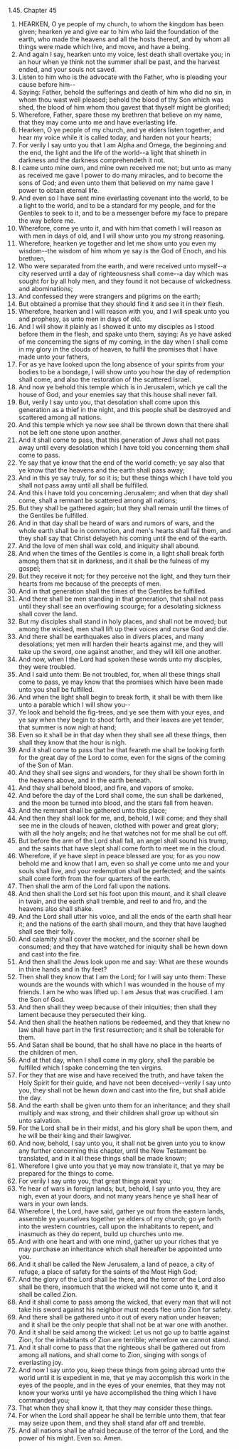 1.45. Chapter 45
1. HEARKEN, O ye people of my church, to whom the kingdom has been given; hearken ye and give ear to him who laid the foundation of the earth, who made the heavens and all the hosts thereof, and by whom all things were made which live, and move, and have a being.
2. And again I say, hearken unto my voice, lest death shall overtake you; in an hour when ye think not the summer shall be past, and the harvest ended, and your souls not saved.
3. Listen to him who is the advocate with the Father, who is pleading your cause before him--
4. Saying: Father, behold the sufferings and death of him who did no sin, in whom thou wast well pleased; behold the blood of thy Son which was shed, the blood of him whom thou gavest that thyself might be glorified;
5. Wherefore, Father, spare these my brethren that believe on my name, that they may come unto me and have everlasting life.
6. Hearken, O ye people of my church, and ye elders listen together, and hear my voice while it is called today, and harden not your hearts;
7. For verily I say unto you that I am Alpha and Omega, the beginning and the end, the light and the life of the world--a light that shineth in darkness and the darkness comprehendeth it not.
8. I came unto mine own, and mine own received me not; but unto as many as received me gave I power to do many miracles, and to become the sons of God; and even unto them that believed on my name gave I power to obtain eternal life.
9. And even so I have sent mine everlasting covenant into the world, to be a light to the world, and to be a standard for my people, and for the Gentiles to seek to it, and to be a messenger before my face to prepare the way before me.
10. Wherefore, come ye unto it, and with him that cometh I will reason as with men in days of old, and I will show unto you my strong reasoning.
11. Wherefore, hearken ye together and let me show unto you even my wisdom--the wisdom of him whom ye say is the God of Enoch, and his brethren,
12. Who were separated from the earth, and were received unto myself--a city reserved until a day of righteousness shall come--a day which was sought for by all holy men, and they found it not because of wickedness and abominations;
13. And confessed they were strangers and pilgrims on the earth;
14. But obtained a promise that they should find it and see it in their flesh.
15. Wherefore, hearken and I will reason with you, and I will speak unto you and prophesy, as unto men in days of old.
16. And I will show it plainly as I showed it unto my disciples as I stood before them in the flesh, and spake unto them, saying: As ye have asked of me concerning the signs of my coming, in the day when I shall come in my glory in the clouds of heaven, to fulfil the promises that I have made unto your fathers,
17. For as ye have looked upon the long absence of your spirits from your bodies to be a bondage, I will show unto you how the day of redemption shall come, and also the restoration of the scattered Israel.
18. And now ye behold this temple which is in Jerusalem, which ye call the house of God, and your enemies say that this house shall never fall.
19. But, verily I say unto you, that desolation shall come upon this generation as a thief in the night, and this people shall be destroyed and scattered among all nations.
20. And this temple which ye now see shall be thrown down that there shall not be left one stone upon another.
21. And it shall come to pass, that this generation of Jews shall not pass away until every desolation which I have told you concerning them shall come to pass.
22. Ye say that ye know that the end of the world cometh; ye say also that ye know that the heavens and the earth shall pass away;
23. And in this ye say truly, for so it is; but these things which I have told you shall not pass away until all shall be fulfilled.
24. And this I have told you concerning Jerusalem; and when that day shall come, shall a remnant be scattered among all nations;
25. But they shall be gathered again; but they shall remain until the times of the Gentiles be fulfilled.
26. And in that day shall be heard of wars and rumors of wars, and the whole earth shall be in commotion, and men's hearts shall fail them, and they shall say that Christ delayeth his coming until the end of the earth.
27. And the love of men shall wax cold, and iniquity shall abound.
28. And when the times of the Gentiles is come in, a light shall break forth among them that sit in darkness, and it shall be the fulness of my gospel;
29. But they receive it not; for they perceive not the light, and they turn their hearts from me because of the precepts of men.
30. And in that generation shall the times of the Gentiles be fulfilled.
31. And there shall be men standing in that generation, that shall not pass until they shall see an overflowing scourge; for a desolating sickness shall cover the land.
32. But my disciples shall stand in holy places, and shall not be moved; but among the wicked, men shall lift up their voices and curse God and die.
33. And there shall be earthquakes also in divers places, and many desolations; yet men will harden their hearts against me, and they will take up the sword, one against another, and they will kill one another.
34. And now, when I the Lord had spoken these words unto my disciples, they were troubled.
35. And I said unto them: Be not troubled, for, when all these things shall come to pass, ye may know that the promises which have been made unto you shall be fulfilled.
36. And when the light shall begin to break forth, it shall be with them like unto a parable which I will show you--
37. Ye look and behold the fig-trees, and ye see them with your eyes, and ye say when they begin to shoot forth, and their leaves are yet tender, that summer is now nigh at hand;
38. Even so it shall be in that day when they shall see all these things, then shall they know that the hour is nigh.
39. And it shall come to pass that he that feareth me shall be looking forth for the great day of the Lord to come, even for the signs of the coming of the Son of Man.
40. And they shall see signs and wonders, for they shall be shown forth in the heavens above, and in the earth beneath.
41. And they shall behold blood, and fire, and vapors of smoke.
42. And before the day of the Lord shall come, the sun shall be darkened, and the moon be turned into blood, and the stars fall from heaven.
43. And the remnant shall be gathered unto this place;
44. And then they shall look for me, and, behold, I will come; and they shall see me in the clouds of heaven, clothed with power and great glory; with all the holy angels; and he that watches not for me shall be cut off.
45. But before the arm of the Lord shall fall, an angel shall sound his trump, and the saints that have slept shall come forth to meet me in the cloud.
46. Wherefore, if ye have slept in peace blessed are you; for as you now behold me and know that I am, even so shall ye come unto me and your souls shall live, and your redemption shall be perfected; and the saints shall come forth from the four quarters of the earth.
47. Then shall the arm of the Lord fall upon the nations.
48. And then shall the Lord set his foot upon this mount, and it shall cleave in twain, and the earth shall tremble, and reel to and fro, and the heavens also shall shake.
49. And the Lord shall utter his voice, and all the ends of the earth shall hear it; and the nations of the earth shall mourn, and they that have laughed shall see their folly.
50. And calamity shall cover the mocker, and the scorner shall be consumed; and they that have watched for iniquity shall be hewn down and cast into the fire.
51. And then shall the Jews look upon me and say: What are these wounds in thine hands and in thy feet?
52. Then shall they know that I am the Lord; for I will say unto them: These wounds are the wounds with which I was wounded in the house of my friends. I am he who was lifted up. I am Jesus that was crucified. I am the Son of God.
53. And then shall they weep because of their iniquities; then shall they lament because they persecuted their king.
54. And then shall the heathen nations be redeemed, and they that knew no law shall have part in the first resurrection; and it shall be tolerable for them.
55. And Satan shall be bound, that he shall have no place in the hearts of the children of men.
56. And at that day, when I shall come in my glory, shall the parable be fulfilled which I spake concerning the ten virgins.
57. For they that are wise and have received the truth, and have taken the Holy Spirit for their guide, and have not been deceived--verily I say unto you, they shall not be hewn down and cast into the fire, but shall abide the day.
58. And the earth shall be given unto them for an inheritance; and they shall multiply and wax strong, and their children shall grow up without sin unto salvation.
59. For the Lord shall be in their midst, and his glory shall be upon them, and he will be their king and their lawgiver.
60. And now, behold, I say unto you, it shall not be given unto you to know any further concerning this chapter, until the New Testament be translated, and in it all these things shall be made known;
61. Wherefore I give unto you that ye may now translate it, that ye may be prepared for the things to come.
62. For verily I say unto you, that great things await you;
63. Ye hear of wars in foreign lands; but, behold, I say unto you, they are nigh, even at your doors, and not many years hence ye shall hear of wars in your own lands.
64. Wherefore I, the Lord, have said, gather ye out from the eastern lands, assemble ye yourselves together ye elders of my church; go ye forth into the western countries, call upon the inhabitants to repent, and inasmuch as they do repent, build up churches unto me.
65. And with one heart and with one mind, gather up your riches that ye may purchase an inheritance which shall hereafter be appointed unto you.
66. And it shall be called the New Jerusalem, a land of peace, a city of refuge, a place of safety for the saints of the Most High God;
67. And the glory of the Lord shall be there, and the terror of the Lord also shall be there, insomuch that the wicked will not come unto it, and it shall be called Zion.
68. And it shall come to pass among the wicked, that every man that will not take his sword against his neighbor must needs flee unto Zion for safety.
69. And there shall be gathered unto it out of every nation under heaven; and it shall be the only people that shall not be at war one with another.
70. And it shall be said among the wicked: Let us not go up to battle against Zion, for the inhabitants of Zion are terrible; wherefore we cannot stand.
71. And it shall come to pass that the righteous shall be gathered out from among all nations, and shall come to Zion, singing with songs of everlasting joy.
72. And now I say unto you, keep these things from going abroad unto the world until it is expedient in me, that ye may accomplish this work in the eyes of the people, and in the eyes of your enemies, that they may not know your works until ye have accomplished the thing which I have commanded you;
73. That when they shall know it, that they may consider these things.
74. For when the Lord shall appear he shall be terrible unto them, that fear may seize upon them, and they shall stand afar off and tremble.
75. And all nations shall be afraid because of the terror of the Lord, and the power of his might. Even so. Amen.

